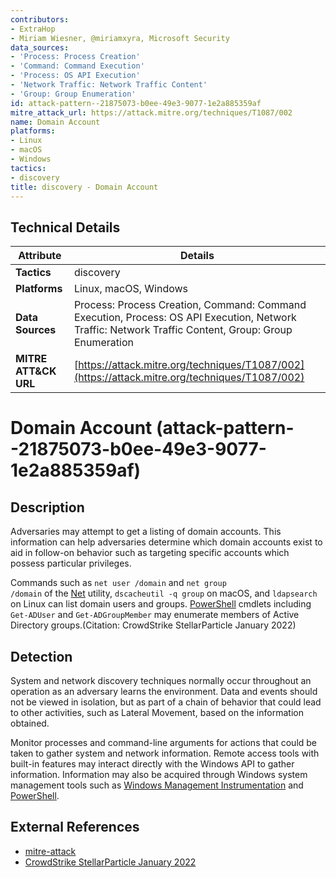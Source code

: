```yaml
---
contributors:
- ExtraHop
- Miriam Wiesner, @miriamxyra, Microsoft Security
data_sources:
- 'Process: Process Creation'
- 'Command: Command Execution'
- 'Process: OS API Execution'
- 'Network Traffic: Network Traffic Content'
- 'Group: Group Enumeration'
id: attack-pattern--21875073-b0ee-49e3-9077-1e2a885359af
mitre_attack_url: https://attack.mitre.org/techniques/T1087/002
name: Domain Account
platforms:
- Linux
- macOS
- Windows
tactics:
- discovery
title: discovery - Domain Account
---
```


## Technical Details

| Attribute | Details |
|-----------|----------|
| **Tactics** | discovery |
| **Platforms** | Linux, macOS, Windows |
| **Data Sources** | Process: Process Creation, Command: Command Execution, Process: OS API Execution, Network Traffic: Network Traffic Content, Group: Group Enumeration |
| **MITRE ATT&CK URL** | [https://attack.mitre.org/techniques/T1087/002](https://attack.mitre.org/techniques/T1087/002) |

# Domain Account (attack-pattern--21875073-b0ee-49e3-9077-1e2a885359af)

## Description
Adversaries may attempt to get a listing of domain accounts. This information can help adversaries determine which domain accounts exist to aid in follow-on behavior such as targeting specific accounts which possess particular privileges.

Commands such as <code>net user /domain</code> and <code>net group /domain</code> of the [Net](https://attack.mitre.org/software/S0039) utility, <code>dscacheutil -q group</code> on macOS, and <code>ldapsearch</code> on Linux can list domain users and groups. [PowerShell](https://attack.mitre.org/techniques/T1059/001) cmdlets including <code>Get-ADUser</code> and <code>Get-ADGroupMember</code> may enumerate members of Active Directory groups.(Citation: CrowdStrike StellarParticle January 2022)  

## Detection
System and network discovery techniques normally occur throughout an operation as an adversary learns the environment. Data and events should not be viewed in isolation, but as part of a chain of behavior that could lead to other activities, such as Lateral Movement, based on the information obtained.

Monitor processes and command-line arguments for actions that could be taken to gather system and network information. Remote access tools with built-in features may interact directly with the Windows API to gather information. Information may also be acquired through Windows system management tools such as [Windows Management Instrumentation](https://attack.mitre.org/techniques/T1047) and [PowerShell](https://attack.mitre.org/techniques/T1059/001).


## External References
- [mitre-attack](https://attack.mitre.org/techniques/T1087/002)
- [CrowdStrike StellarParticle January 2022](https://www.crowdstrike.com/blog/observations-from-the-stellarparticle-campaign/)

